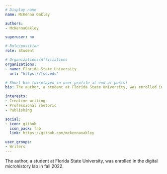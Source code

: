 ```yaml
---
# Display name
name: McKenna Oakley

authors:
- McKennaOakley

superuser: no

# Role/position
role: Student

# Organizations/Affiliations
organizations:
- name: Florida State University
  url: "https://fsu.edu"

# Short bio (displayed in user profile at end of posts)
bio: The author, a student at Florida State University, was enrolled in the digital microhistory lab in fall 2022 and is a Creative Writing major.

interests:
- Creative writing
- Professional rhetoric
- Publishing

social:
- icon: github
  icon_pack: fab
  link: https://github.com/mckennaoakley

user_groups:
- Writers
---
```

The author, a student at Florida State University, was enrolled in the digital microhistory lab in fall 2022.
